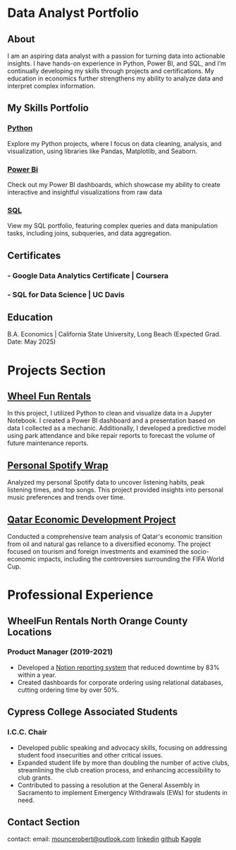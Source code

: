 # Data Analyst Portfolio
## About 
I am an aspiring data analyst with a passion for turning data into actionable insights. I have hands-on experience in Python, Power BI, and SQL, and I’m continually developing my skills through projects and certifications. My education in economics further strengthens my ability to analyze data and interpret complex information.
## My Skills Portfolio
### [Python](https://github.com/robertmounce/Python_Portfolio)
Explore my Python projects, where I focus on data cleaning, analysis, and visualization, using libraries like Pandas, Matplotlib, and Seaborn.
### [Power Bi](https://github.com/robertmounce/PowerBI) 
Check out my Power BI dashboards, which showcase my ability to create interactive and insightful visualizations from raw data
### [SQL](https://github.com/robertmounce/SQL_Portfolio)
View my SQL portfolio, featuring complex queries and data manipulation tasks, including joins, subqueries, and data aggregation.

## Certificates
### - Google Data Analytics Certificate | Coursera
### - SQL for Data Science | UC Davis

## Education
B.A. Economics | California State University, Long Beach
(Expected Grad. Date: May 2025)

# Projects Section 
## [Wheel Fun Rentals](https://mouncerobert.wixsite.com/robmounce/wheelfun-rentals-data-system)
In this project, I utilized Python to clean and visualize data in a Jupyter Notebook. I created a Power BI dashboard and a presentation based on data I collected as a mechanic. Additionally, I developed a predictive model using park attendance and bike repair reports to forecast the volume of future maintenance reports. 

## [Personal Spotify Wrap](https://www.kaggle.com/code/robertmounce/my-own-spotify-wrap)
Analyzed my personal Spotify data to uncover listening habits, peak listening times, and top songs. This project provided insights into personal music preferences and trends over time.
## [Qatar Economic Development Project](https://www.kaggle.com/code/robertmounce/qatar-economics)
Conducted a comprehensive team analysis of Qatar's economic transition from oil and natural gas reliance to a diversified economy. The project focused on tourism and foreign investments and examined the socio-economic impacts, including the controversies surrounding the FIFA World Cup.

# Professional Experience 
## WheelFun Rentals North Orange County Locations
### Product Manager (2019-2021)
- Developed a [Notion reporting system](https://www.notion.so/robertmounce/Wheel-fun-Rentals-d07ed66777df445ca0c0b588d4f7cdb2) that reduced downtime by 83% within a year.
- Created dashboards for corporate ordering using relational databases, cutting ordering time by over 50%.

## Cypress College Associated Students 
### I.C.C. Chair
- Developed public speaking and advocacy skills, focusing on addressing student food insecurities and other critical issues.
- Expanded student life by more than doubling the number of active clubs, streamlining the club creation process, and enhancing accessibility to club grants.
- Contributed to passing a resolution at the General Assembly in Sacramento to implement Emergency Withdrawals (EWs) for students in need.

## Contact Section
contact:
  email: mouncerobert@outlook.com
  [linkedin](https://www.linkedin.com/in/mouncerobert/)
  [github](https://github.com/robertmounce)
  [Kaggle](https://www.kaggle.com/robertmounce)
